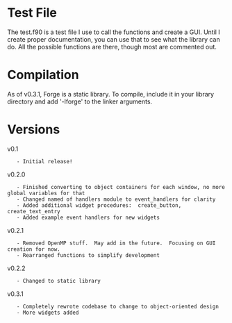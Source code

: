 Test File
=========
The test.f90 is a test file I use to call the functions and create a GUI.  Until I create proper documentation, you can use that to see what the library can do.  All the possible functions are there, though most are commented out.


Compilation
===========
As of v0.3.1, Forge is a static library. To compile, include it in your library directory and add '-lforge' to the linker arguments.


Versions
========
v0.1   

       - Initial release!

v0.2.0

       - Finished converting to object containers for each window, no more global variables for that
       - Changed named of handlers module to event_handlers for clarity
       - Added additional widget procedures:  create_button, create_text_entry
       - Added example event handlers for new widgets
       
v0.2.1 

       - Removed OpenMP stuff.  May add in the future.  Focusing on GUI creation for now.
       - Rearranged functions to simplify development
v0.2.2 

       - Changed to static library
v0.3.1 

       - Completely rewrote codebase to change to object-oriented design
       - More widgets added
